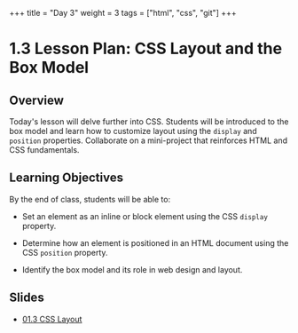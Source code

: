 +++
title = "Day 3"
weight = 3
tags = ["html", "css", "git"] 
+++

# 1.3 Lesson Plan: CSS Layout and the Box Model

## Overview

Today's lesson will delve further into CSS. Students will be introduced to the box model and learn how to customize layout using the `display` and `position` properties.  Collaborate on a mini-project that reinforces HTML and CSS fundamentals.

## Learning Objectives

By the end of class, students will be able to:

* Set an element as an inline or block element using the CSS `display` property.

* Determine how an element is positioned in an HTML document using the CSS `position` property.

* Identify the box model and its role in web design and layout.

## Slides

* [01.3 CSS Layout](https://docs.google.com/presentation/d/15ymGUhxAHnVa-h2IOWk7VMmMQYQqctGJxg0Uteuc3iU/edit?usp=sharing)
